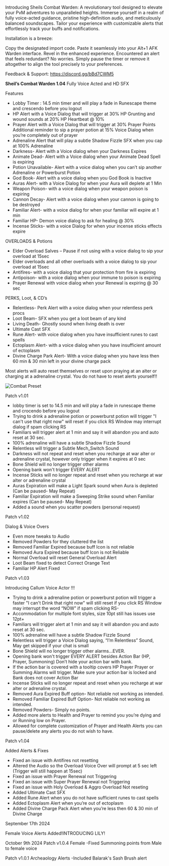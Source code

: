 Introducing Sheils Combat Warden: A revolutionary tool designed to elevate your PvM adventures to unparalleled heights. Immerse yourself in a realm of fully voice-acted guidance, pristine high-definition audio, and meticulously balanced soundscapes. Tailor your experience with customizable alerts that effortlessly track your buffs and notifications.

Installation is a breeze:

Copy the designated import code.
Paste it seamlessly into your Alt+1 AFK Warden interface.
Revel in the enhanced experience.
Encountered an alert that feels redundant? No worries. Simply pause the timer or remove it altogether to align the tool precisely to your preferences.

Feedback & Support: https://discord.gg/bBd7CWM5

**Sheil’s Combat Warden 1.04** 
Fully Voice Acted and HD SFX

Features
-    Lobby Timer : 14.5 min timer and will play a fade in Runescape theme and crescendo before you logout
-    HP Alert with a Voice Dialog that will trigger at 30% HP
     Grunting and wound sounds at 20% HP
     Heartbeat @ 10% 
-    Prayer Alert with a Voice Dialog that will trigger at 30% Prayer Points
     Additional reminder to sip a prayer potion at 15%
     Voice Dialog when you’re completely out of prayer 
-    Adrenaline Alert that will play a subtle Shadow Fizzle SFX when you cap at 100% Adrenaline
-    Darkness- Alert with a Voice dialog when your Darkness Expires 
-    Animate Dead- Alert with a Voice dialog when your Animate Dead Spell is expiring
-    Potion Unavailable- Alert with a voice dialog when you can’t sip another Adrenaline or Powerburst Potion
-    God Book- Alert with a voice dialog when you God Book is Inactive
-    Auras Alert- with a Voice Dialog for when your Aura will deplete at 1 Min
-    Weapon Poison- with a voice dialog when your weapon poison is expiring
-    Cannon Decay- Alert with a voice dialog when your cannon is going to be destroyed
-    Familiar Alert- with a voice dialog for when your familiar will expire at 1 min
-    Familiar HP- Demon voice dialog to ask for healing @ 30% 
-    Incense Sticks- with a voice Dialog for when your incense sticks effects expire

OVERLOADS & Potions
-    Elder Overload Salves – Pause if not using with a voice dialog to sip your overload at 15sec
-    Elder overloads and all other overloads with a voice dialog to sip your overload at 15sec
-    Antifires- with a voice dialog that your protection from fire is expiring
-    Antipoison- with a voice dialog when your immune to poison is expiring 
-    Prayer Renewal with voice dialog when your Renewal is expiring @ 30 sec
  
PERKS, Loot, & CD’s
-    Relentless- Perk Alert with a voice dialog when your relentless perk procs
-    Loot Beam- SFX when you get a loot beam of any kind
-    Living Death- Ghostly sound when living death is over
-    Ultimate Cast SFX
-    Rune Alert- with voice dialog when you have insufficient runes to cast spells
-    Ectoplasm Alert- with a voice dialog when you have insufficient amount of ectoplasm
-    Divine Charge Park Alert- With a voice dialog when you have less then 60 min & 30 min left in your divine charge pack
  
Most alerts will auto reset themselves or reset upon praying at an alter or charging at a adrenaline crystal. You do not have to reset alerts yourself!!


![Combat Preset](https://github.com/Sheil-gg/SheilsAFKWardenPresets/assets/155850453/c6128fa3-5e6e-49a9-bd20-5b319050780b)


Patch v1.01

- lobby timer is set to 14.5 min and will play a fade in runescape theme and crocendo before you logout
- Trying to drink a adrenaline potion or powerburst potion will trigger "I can't use that right now" will reset if you click RS Window may interrupt dialog if spam clicking RS
- Familiars will trigger alert at 1 min and say it will abandon you and auto reset at 30 sec.
- 100% adrenaline will have a subtle Shadow Fizzle Sound
- Relentless will trigger a Subtle Mech_Switch Sound
- Darkness will not repeat and reset when you recharge at war alter or adrenaline crystal, however only trigger when it expires at 0 sec
- Bone Shield will no longer trigger other alarms
- Opening bank won't trigger EVERY ALERT
- Incense Sticks will no longer repeat and reset when you recharge at war alter or adrenaline crystal
- Auras Expiration will make a Light Spark sound when Aura is depleted (Can be paused- May Repeat)
- Familiar Expiration will make a Sweeping Strike sound when Familiar expires (Can be paused- May Repeat)
- Added a sound when you scatter powders (personal request)

Patch  v1.02

Dialog & Voice Overs

-	Even more tweaks to Audio
-	Removed Powders for they cluttered the list
-	Removed Familiar Expired because buff Icon is not reliable
-	Removed Aura Expired because buff Icon is not Reliable
-	Normal Overload will reset General Overload Alert
-	Loot Beam fixed to detect Correct Orange Text
-	Familiar HP Alert Fixed
  
Patch v1.03

Introducing Callum Voice Actor !!!

- Trying to drink a adrenaline potion or powerburst potion will trigger a faster "I can't Drink that right now" will still reset if you click RS Window may interrupt the word “NOW” if spam clicking RS-
- Accommodation for multiple font styles, size 10pt still has issues use 12pt+ 
-	Familiars will trigger alert at 1 min and say it will abandon you and auto reset at 30 sec.
-	100% adrenaline will have a subtle Shadow Fizzle Sound
-	Relentless will trigger a Voice Dialog saying, “I’m Relentless” Sound, May get skipped if your chat is small
-	Bone Shield will no longer trigger other alarms…EVER.
-	Opening bank won't trigger EVERY ALERT besides Action Bar (HP, Prayer, Summoning) Don’t hide your action bar with bank.
-	If the action bar is covered with a tooltip covers HP Prayer Prayer or Summing Alarms will trigger. Make sure your action bar is locked and Bank does not cover Action Bar
-	Incense Sticks will no longer repeat and reset when you recharge at war alter or adrenaline crystal.
-	Removed Aura Expired Buff option- Not reliable not working as intended.
-	Removed Familiar Expired Buff Option- Not reliable not working as intended.
-	Removed Powders- Simply no points.
-	Added more alerts to Health and Prayer to remind you you’re dying and or Running low on Prayer.
-	Allowed for complete customization of Prayer and Health Alerts you can pause/delete any alerts you do not wish to have.
  
Patch v1.04

Added Alerts & Fixes

-	Fixed an issue with Antifires not resetting 
-	Altered the Audio so the Overload Voice Over will prompt at 5 sec left (Trigger will still happen at 15sec)
-	Fixed an issue with Prayer Renewal not Triggering
-	Fixed an issue with Super Prayer Renewal not Triggering
-	Fixed an issue with Holy Overload & Aggro Overload Not reseting 
-	Added Ultimate Cast SFX
-	Added Rune Alert when you do not have sufficient runes to cast spells
-	Added Ectoplasm Alert when you’re out of ectoplasm
-	Added Divine Charge Pack Alert when you’re less then 60 & 30 min of Divine Charge

September 17th 2024

Female Voice Alerts Added!INTRODUCING LILY!

October 9th 2024
Patch v1.0.4 Female
-Fixed Summoning points from Male to female voice

Patch v1.0.1 Archeaology Alerts
-Included Balarak's Sash Brush alert
